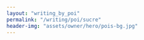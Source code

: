 ```yaml
---
layout: "writing_by_poi"
permalink: "/writing/poi/sucre"
header-img: "assets/owner/hero/pois-bg.jpg"
---
```

